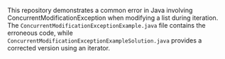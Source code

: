 This repository demonstrates a common error in Java involving ConcurrentModificationException when modifying a list during iteration. The `ConcurrentModificationExceptionExample.java` file contains the erroneous code, while `ConcurrentModificationExceptionExampleSolution.java` provides a corrected version using an iterator.